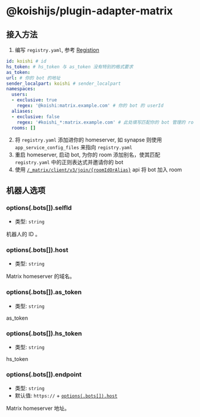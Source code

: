 # @koishijs/plugin-adapter-matrix

## 接入方法

1. 编写 `registry.yaml`, 参考 [Registion](https://spec.matrix.org/unstable/application-service-api/#registration)

```yaml
id: koishi # id
hs_token: # hs_token 与 as_token 没有特别的格式要求
as_token:
url: # 你的 bot 的地址
sender_localpart: koishi # sender_localpart
namespaces:
  users:
  - exclusive: true
    regex: '@koishi:matrix.example.com' # 你的 bot 的 userId
  aliases:
  - exclusive: false
    regex: '#koishi_*:matrix.example.com' # 此处填写匹配你的 bot 管理的 room 的 id 的正则表达式
  rooms: []
```

2. 将 `registry.yaml` 添加进你的 homeserver, 如 synapse 则使用 `app_service_config_files` 来指向 `registry.yaml`
3. 重启 homeserver, 启动 bot, 为你的 room 添加别名，使其匹配 `registry.yaml` 中的正则表达式并邀请你的 bot
4. 使用 [`/_matrix/client/v3/join/{roomIdOrAlias}`](https://spec.matrix.org/unstable/client-server-api/#post_matrixclientv3joinroomidoralias) api 将 bot 加入 room

## 机器人选项

### options(.bots[]).selfId

- 类型: `string`

机器人的 ID 。

### options(.bots[]).host

- 类型: `string`

Matrix homeserver 的域名。

### options(.bots[]).as_token

- 类型: `string`

as_token

### options(.bots[]).hs_token

- 类型: `string`

hs_token

### options(.bots[]).endpoint

- 类型: `string`
- 默认值: `https://` + [`options(.bots[]).host`](#options-bots-host)

Matrix homeserver 地址。
